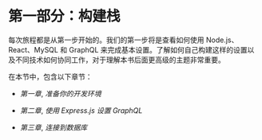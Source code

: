 # 第一部分：构建栈

每次旅程都是从第一步开始的。我们的第一步将是查看如何使用 Node.js、React、MySQL 和 GraphQL 来完成基本设置。了解如何自己构建这样的设置以及不同技术如何协同工作，对于理解本书后面更高级的主题非常重要。

在本节中，包含以下章节：

+   *第一章*, *准备你的开发环境*

+   *第二章*, *使用 Express.js 设置 GraphQL*

+   *第三章*, *连接到数据库*
